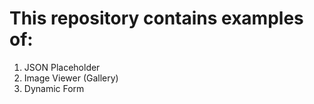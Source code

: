 # This repository contains examples of:

1. JSON Placeholder
2. Image Viewer (Gallery)
3. Dynamic Form
